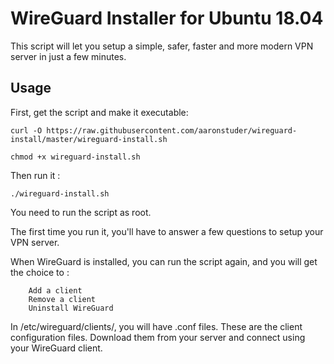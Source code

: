 # WireGuard Installer for Ubuntu 18.04

This script will let you setup a simple, safer, faster and more modern VPN server in just a few minutes.

## Usage

First, get the script and make it executable:
```
curl -O https://raw.githubusercontent.com/aaronstuder/wireguard-install/master/wireguard-install.sh
```
```
chmod +x wireguard-install.sh
```
Then run it :
```
./wireguard-install.sh
```
You need to run the script as root.

The first time you run it, you'll have to answer a few questions to setup your VPN server.

When WireGuard is installed, you can run the script again, and you will get the choice to :
```
    Add a client
    Remove a client
    Uninstall WireGuard
```
In /etc/wireguard/clients/, you will have .conf files. These are the client configuration files. Download them from your server and connect using your WireGuard client.
